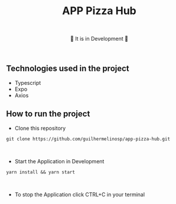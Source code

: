 # <div align="center"> APP Pizza Hub </div>

</br>

<div align="center">
<p>🚧 It is in Development 🚧</p>
</div>

</br>

## Technologies used in the project

- Typescript
- Expo
- Axios

## How to run the project

- Clone this repository

```shell
git clone https://github.com/guilhermelinosp/app-pizza-hub.git
```

</br>

- Start the Application in Development

```shell
yarn install && yarn start
```

</br>

- To stop the Application click CTRL+C in your terminal
